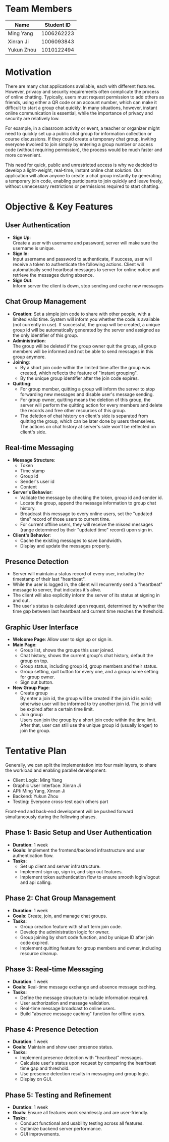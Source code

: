 # Team Members
| Name       | Student ID |
| ---------- | ---------- |
| Ming Yang  | 1006262223 |
| Xinran Ji  | 1006093843 |
| Yukun Zhou | 1010122494 |

# Motivation 
  There are many chat applications available, each with different features. However, privacy and security requirements often complicate the process of online chatting. Typically, users must request permission to add others as friends, using either a QR code or an account number, which can make it difficult to start a group chat quickly. In many situations, however, instant online communication is essential, while the importance of privacy and security are relatively low. 
  
  For example, in a classroom activity or event, a teacher or organizer might need to quickly set up a public chat group for information collection or course discussions. If they could create a temporary chat group, inviting everyone involved to join simply by entering a group number or access code (without requiring permission), the process would be much faster and more convenient. 
  
  This need for quick, public and unrestricted access is why we decided to develop a light-weight, real-time, instant online chat solution. Our application will allow anyone to create a chat group instantly by generating a temporary join code, enabling participants to join quickly and leave freely, without unnecessary restrictions or permissions required to start chatting.

# Objective & Key Features
## User Authentication
- **Sign Up**:  
  Create a user with username and password, server will make sure the username is unique.
- **Sign In**:  
  Input username and password to authenticate, if success, user will receive a token to authenticate the following actions. Client will automatically send heartbeat messages to server for online notice and retrieve the messages during absence. 
- **Sign Out**:  
  Inform server the client is down, stop sending and cache new messages
## Chat Group Management
- **Creation**: 
  Set a simple join code to share with other people, with a limited valid time. System will inform you whether the code is available (not currently in use). If successful, the group will be created, a unique group id will be automatically generated by the server and assigned as the only identifier of this group.
- **Administration**:  
  The group will be deleted if the group owner quit the group, all group members will be informed and not be able to send messages in this group anymore.
- **Joining**:
  - By a short join code within the limited time after the group was created, which reflects the feature of "instant grouping".
  - By the unique group identifier after the join code expires.
- **Quitting**:
  - For group member, quitting a group will inform the server to stop forwarding new messages and disable user's message sending.
  - For group owner, quitting means the deletion of this group, the server will perform the quitting action for every members and delete the records and free other resources of this group.
  - The deletion of chat history on client's side is separated from quitting the group, which can be later done by users themselves. The actions on chat history at server's side won't be reflected on client's side.
## Real-time Messaging
- **Message Structure**:
  - Token
  - Time stamp
  - Group id
  - Sender's user id
  - Content
- **Server's Behavior**:
  - Validate the message by checking the token, group id and sender id.
  - Locate the group, append the message information to group chat history.
  - Broadcast this message to every online users, set the "updated time" record of those users to current time.
  - For current offline users, they will receive the missed messages (range determined by their "updated time" record) upon sign in.
- **Client's Behavior**:
  - Cache the existing messages to save bandwidth.
  - Display and update the messages properly.
## Presence Detection
- Server will maintain a status record of every user, including the timestamp of their last "heartbeat".
- While the user is logged in, the client will recurrently send a "heartbeat" message to server, that indicates it's alive.
- The client will also explicitly inform the server of its status at signing in and out.
- The user's status is calculated upon request, determined by whether the time gap between last heartbeat and current time reaches the threshold.
## Graphic User Interface
- **Welcome Page**: Allow user to sign up or sign in.
- **Main Page**:
  - Group list, shows the groups this user joined.
  - Chat history, shows the current group's chat history, default the group on top.
  - Group status, including group id, group members and their status.
  - Group setting, quit button for every one, and a group name setting for group owner.
  - Sign out button.
- **New Group Page**:
  - Create group  
  By enter a join id, the group will be created if the join id is valid; otherwise user will be informed to try another join id. The join id will be expired after a certain time limit.
  - Join group  
  Users can join the group by a short join code within the time limit. After that, user can still use the unique group id (usually longer) to join the group.

# Tentative Plan
Generally, we can split the implementation into four main layers, to share the workload and enabling parallel development:
- Client Logic: Ming Yang
- Graphic User Interface: Xinran Ji
- API: Ming Yang, Xinran Ji
- Backend: Yukun Zhou
- Testing: Everyone cross-test each others part

Front-end and back-end development will be pushed forward simultaneously during the following phases.

## Phase 1: Basic Setup and User Authentication
- **Duration**: 1 week
- **Goals**: Implement the frontend/backend infrastructure and user authentication flow.
- **Tasks**:
  - Set up client and server infrastructure.
  - Implement sign up, sign in, and sign out features.
  - Implement token authentication flow to ensure smooth login/logout and api calling.

## Phase 2: Chat Group Management
- **Duration**: 1 week
- **Goals**: Create, join, and manage chat groups.
- **Tasks**:
  - Group creation feature with short term join code.
  - Develop the administration logic for owner.
  - Group joining by short code function, and by unique ID after join code expired.
  - Implement quitting feature for group members and owner, including resource cleanup.

## Phase 3: Real-time Messaging
- **Duration**: 1 week
- **Goals**: Real-time message exchange and absence message caching.
- **Tasks**:
  - Define the message structure to include information required.
  - User authorization and massage validation.
  - Real-time message broadcast to online users.
  - Build "absence message caching" function for offline users.

## Phase 4: Presence Detection
- **Duration**: 1 week
- **Goals**: Maintain and show user presence status.
- **Tasks**:
  - Implement presence detection with "heartbeat" messages.
  - Calculate user's status upon request by comparing the heartbeat time gap and threshold.
  - Use presence detection results in messaging and group logic.
  - Display on GUI.

## Phase 5: Testing and Refinement
- **Duration**: 1 week
- **Goals**: Ensure all features work seamlessly and are user-friendly.
- **Tasks**:
  - Conduct functional and usability testing across all features.
  - Optimize backend server performance.
  - GUI improvements.

